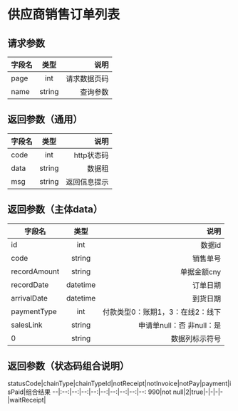 # 供应商销售订单列表
## 请求参数
字段名|类型|说明
--|:--:|--:
page|int|请求数据页码
name|string|查询参数
## 返回参数（通用）
字段名|类型|说明
--|:--:|--:
code|int|http状态码
data|string|数据租
msg|string|返回信息提示
## 返回参数（主体data）
字段名|类型|说明
--|:--:|--:
id|int|数据id
code|string|销售单号
recordAmount|string|单据金额cny
recordDate|datetime|订单日期
arrivalDate|datetime|到货日期
paymentType|int|付款类型0：账期1，3：在线2：线下
salesLink|string|申请单null：否 非null：是
0|string|数据列标示符号
## 返回参数（状态码组合说明）

statusCode|chainType|chainTypeId|notReceipt|notInvoice|notPay|payment|isPaid|组合结果
--|:--:|--:|--:|--:|--:|--:|--:|--:|--:
990|not null|2|true|-|-|-|-|waitReceipt|
